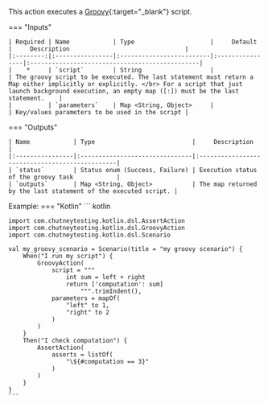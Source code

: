This action executes a [Groovy](https://groovy-lang.org/documentation.html){:target="_blank"} script.

=== "Inputs"

    | Required | Name            | Type                     |     Default     |     Description                                |
    |:--------:|:----------------|:-------------------------|:----------------|:-----------------------------------------------|
    |    *     | `script`        | String                   |                 | The groovy script to be executed. The last statement must return a Map either implicitly or explicitly. </br> For a script that just launch background execution, an empty map ([:]) must be the last statement.    |
    |          | `parameters`    | Map <String, Object>     |                 | Key/values parameters to be used in the script |

=== "Outputs"

    | Name            | Type                           |     Description                                |
    |:----------------|:-------------------------------|:-----------------------------------------------|
    | `status`        | Status enum (Success, Failure) | Execution status of the groovy task            |
    | `outputs`       | Map <String, Object>           | The map returned by the last statement of the executed script. |

Example:
=== "Kotlin"
    ``` kotlin
    
    import com.chutneytesting.kotlin.dsl.AssertAction
    import com.chutneytesting.kotlin.dsl.GroovyAction
    import com.chutneytesting.kotlin.dsl.Scenario

    val my_groovy_scenario = Scenario(title = "my groovy scenario") {
        When("I run my script") {
            GroovyAction(
                script = """
                    int sum = left + right
                    return ['computation': sum]
                        """.trimIndent(),
                parameters = mapOf(
                    "left" to 1,
                    "right" to 2
                )
            )
        }
        Then("I check computation") {
            AssertAction(
                asserts = listOf(
                    "\${#computation == 3}"
                )
            )
        }
    }
    ```
